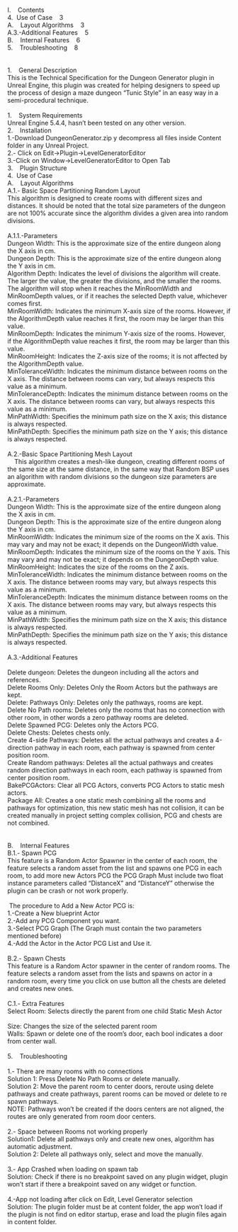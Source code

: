 <p><br />I.&nbsp; &nbsp; Contents<br />4.&nbsp; Use of Case&nbsp; &nbsp; 3<br />A.&nbsp; &nbsp; Layout Algorithms&nbsp; &nbsp; 3<br />A.3.-Additional Features&nbsp; &nbsp; 5<br />B.&nbsp; &nbsp; Internal Features&nbsp; &nbsp; 6<br />5.&nbsp; &nbsp; Troubleshooting&nbsp; &nbsp; 8<br /><br /><br />1.&nbsp; &nbsp; General Description<br />This is the Technical Specification for the Dungeon Generator plugin in Unreal Engine, this plugin was created for helping designers to speed up the process of design a maze dungeon &ldquo;Tunic Style&rdquo; in an easy way in a semi-procedural technique.<br /><br />1.&nbsp; &nbsp; System Requirements<br />Unreal Engine 5.4.4, hasn&rsquo;t been tested on any other version.<br />2.&nbsp; &nbsp; Installation<br />1.-Download DungeonGenerator.zip y decompress all files inside Content folder in any Unreal Project.<br />2.- Click on Edit-&gt;Plugin-&gt;LevelGeneratorEditor<br />3.-Click on Window-&gt;LevelGeneratorEditor to Open Tab<br />3.&nbsp; &nbsp; Plugin Structure<br />4.&nbsp; Use of Case<br />A.&nbsp; &nbsp; Layout Algorithms<br />A.1.- Basic Space Partitioning Random Layout<br />This algorithm is designed to create rooms with different sizes and distances. It should be noted that the total size parameters of the dungeon are not 100% accurate since the algorithm divides a given area into random divisions.<br /><br />A.1.1.-Parameters<br />Dungeon Width: This is the approximate size of the entire dungeon along the X axis in cm.<br />Dungeon Depth: This is the approximate size of the entire dungeon along the Y axis in cm.<br />Algorithm Depth: Indicates the level of divisions the algorithm will create. The larger the value, the greater the divisions, and the smaller the rooms. The algorithm will stop when it reaches the MinRoomWidth and MinRoomDepth values, or if it reaches the selected Depth value, whichever comes first.<br />MinRoomWidth: Indicates the minimum X-axis size of the rooms. However, if the AlgorithmDepth value reaches it first, the room may be larger than this value.<br />MinRoomDepth: Indicates the minimum Y-axis size of the rooms. However, if the AlgorithmDepth value reaches it first, the room may be larger than this value.<br />MinRoomHeight: Indicates the Z-axis size of the rooms; it is not affected by the AlgorithmDepth value.<br />MinToleranceWidth: Indicates the minimum distance between rooms on the X axis. The distance between rooms can vary, but always respects this value as a minimum.<br />MinToleranceDepth: Indicates the minimum distance between rooms on the X axis. The distance between rooms can vary, but always respects this value as a minimum.<br />MinPathWidth: Specifies the minimum path size on the X axis; this distance is always respected.<br />MinPathDepth: Specifies the minimum path size on the Y axis; this distance is always respected.<br /><br />A.2.-Basic Space Partitioning Mesh Layout<br />&nbsp; &nbsp; This algorithm creates a mesh-like dungeon, creating different rooms of the same size at the same distance, in the same way that Random BSP uses an algorithm with random divisions so the dungeon size parameters are approximate.<br /><br />A.2.1.-Parameters<br />Dungeon Width: This is the approximate size of the entire dungeon along the X axis in cm.<br />Dungeon Depth: This is the approximate size of the entire dungeon along the Y axis in cm.<br />MinRoomWidth: Indicates the minimum size of the rooms on the X axis. This may vary and may not be exact; it depends on the DungeonWidth value.<br />MinRoomDepth: Indicates the minimum size of the rooms on the Y axis. This may vary and may not be exact; it depends on the DungeonDepth value.<br />MinRoomHeight: Indicates the size of the rooms on the Z axis.<br />MinToleranceWidth: Indicates the minimum distance between rooms on the X axis. The distance between rooms may vary, but always respects this value as a minimum.<br />MinToleranceDepth: Indicates the minimum distance between rooms on the X axis. The distance between rooms may vary, but always respects this value as a minimum.<br />MinPathWidth: Specifies the minimum path size on the X axis; this distance is always respected.<br />MinPathDepth: Specifies the minimum path size on the Y axis; this distance is always respected.<br /><br />A.3.-Additional Features<br />&nbsp;<br />Delete dungeon: Deletes the dungeon including all the actors and references.<br />Delete Rooms Only: Deletes Only the Room Actors but the pathways are kept.<br />Delete: Pathways Only: Deletes only the pathways, rooms are kept.<br />Delete No Path rooms: Deletes only the rooms that has no connection with other room, in other words a zero pathway rooms are deleted.<br />Delete Spawned PCG: Deletes only the Actors PCG.<br />Delete Chests: Deletes chests only.<br />Create 4-side Pathways: Deletes all the actual pathways and creates a 4-direction pathway in each room, each pathway is spawned from center position room.<br />Create Random pathways: Deletes all the actual pathways and creates random direction pathways in each room, each pathway is spawned from center position room.<br />BakePCGActors: Clear all PCG Actors, converts PCG Actors to static mesh actors.<br />Package All: Creates a one static mesh combining all the rooms and pathways for optimization, this new static mesh has not collision, it can be created manually in project setting complex collision, PCG and chests are not combined.<br /><br /><br />B.&nbsp; &nbsp; Internal Features<br />B.1.- Spawn PCG<br />This feature is a Random Actor Spawner in the center of each room, the feature selects a random asset from the list and spawns one PCG in each room, to add more new Actors PCG the PCG Graph Must include two float instance parameters called &ldquo;DistanceX&rdquo; and &ldquo;DistanceY&rdquo; otherwise the plugin can be crash or not work properly.<br /><br />&nbsp;The procedure to Add a New Actor PCG is:<br />1.-Create a New blueprint Actor<br />2.-Add any PCG Component you want.<br />3.-Select PCG Graph (The Graph must contain the two parameters mentioned before)<br />4.-Add the Actor in the Actor PCG List and Use it.<br /><br />B.2.- Spawn Chests<br />This feature is a Random Actor spawner in the center of random rooms. The feature selects a random asset from the lists and spawns on actor in a random room, every time you click on use button all the chests are deleted and creates new ones.<br /><br />C.1.- Extra Features<br />Select Room: Selects directly the parent from one child Static Mesh Actor<br /><br />Size: Changes the size of the selected parent room<br />Walls: Spawn or delete one of the room&rsquo;s door, each bool indicates a door from center wall.<br /><br />5.&nbsp; &nbsp; Troubleshooting<br />&nbsp; &nbsp;<br />1.- There are many rooms with no connections<br />Solution 1: Press Delete No Path Rooms or delete manually.<br />Solution 2: Move the parent room to center doors, reroute using delete pathways and create pathways, parent rooms can be moved or delete to re spawn pathways.<br />NOTE: Pathways won&rsquo;t be created if the doors centers are not aligned, the routes are only generated from room door centers.<br /><br />2.- Space between Rooms not working properly<br />Solution1: Delete all pathways only and create new ones, algorithm has automatic adjustment.<br />Solution 2: Delete all pathways only, select and move the manually.<br /><br />3.- App Crashed when loading on spawn tab<br />Solution: Check if there is no breakpoint saved on any plugin widget, plugin won&rsquo;t start if there a breakpoint saved on any widget or function.<br /><br />4.-App not loading after click on Edit, Level Generator selection<br />Solution: The plugin folder must be at content folder, the app won&rsquo;t load if the plugin is not find on editor startup, erase and load the plugin files again in content folder.<br />&nbsp;</p>
